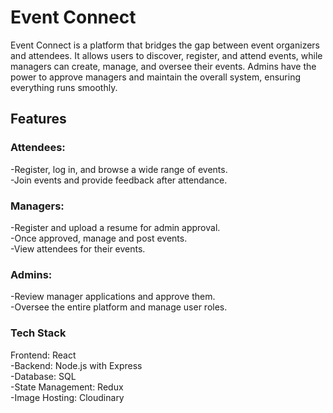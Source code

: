 # Event Connect
Event Connect is a platform that bridges the gap between event organizers and attendees. It allows users to discover, register, and attend events, while managers can create, manage, and oversee their events. Admins have the power to approve managers and maintain the overall system, ensuring everything runs smoothly.

## Features

### Attendees:

-Register, log in, and browse a wide range of events.
<br>
-Join events and provide feedback after attendance.

### Managers:

-Register and upload a resume for admin approval.
<br>
-Once approved, manage and post events.
<br>
-View attendees for their events.

### Admins:

-Review manager applications and approve them.
<br>
-Oversee the entire platform and manage user roles.

### Tech Stack

Frontend: React
<br>
-Backend: Node.js with Express
<br>
-Database: SQL
<br>
-State Management: Redux 
<br>
-Image Hosting: Cloudinary